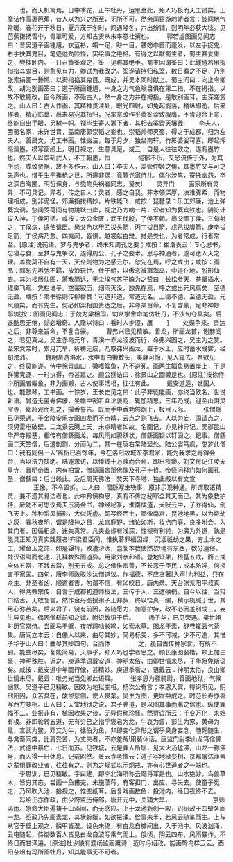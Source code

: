 <!-- { "loadSidebar": true } -->
　　也，而天机寓焉。日中季花，正午牡丹，运思至此，殆人巧极而天工错矣。王摩诘作雪裹芭蕉，昔人以为兴之所至，无所不可。然余闻宦游岭峤者言：彼间地气常暖，春花开于秋日，夏卉茂于冬时，间遇隆冬，六出纷铺，则明年必获大稔。见芭蕉搛扬雪中，青翠可爱，方知古贤从未率意杜撰也。
　　郭若虚图画见闻志曰：昔吴道子画锺馗，衣蓝衫，嘲一足，眇一目，腰笏巾首而蓬发，以左手捉鬼，右手抉其鬼目，笔迹遒劲险怪，实绘事之绝格。有得之以献蜀主者，蜀主甚爱重之，尝挂卧内。一日召黄筌观之，筌一见称其绝手。蜀主因谓筌曰：此鍾馗若用拇指掐其鬼目，则愈见有力，卿试为我改之。筌遂请持归私室，数日看之不足，乃别张素绢画一鍾馗，以拇指掐其鬼目。既成，并吴本同时献上。蜀主问曰：向止令卿改，胡为别画筌曰；道子所画鍾馗，一身之力气色眼目俱在第二指，不在拇指，以故不敢辄改。臣今所画，不殆古人，然一身之力并在拇指，是敢别画耳。主深嗟赏之。山人曰：古人作画，其精神贯注处，眼光四射，如兔起鹘落，稍纵即逝。后来作者，精心临摹，尚未易究其指归，况率意改作乎黄筌深致服膺，不肯迎合上意，终能自出手眼，另树一帜。视毕生寄人篱下者，其相去奚啻天壤哉!
　　李夫人，西蜀名家，未详世胄，盖南唐郭崇韬之妾也。崇韬帅师灭蜀，得之于成都，归为左夫人。善属文，尤工书画。性幽洁，每于月夕，独坐南轩，竹影婆娑可喜，即起挥毫濡墨，模写窗纸上，明日视之，生意具足。或云：自是人往往效之，遂有墨竹也。然夫人以崇韬武人，不工翰墨，恒
　　
　　悒郁不乐，又恐流传于外，为其所忌，或致贾祸，故不多作云。山人曰：李夫人，盖管仲姬之俦，其墨竹又与可之先声也。惜乎生于攙枪之世，所遭非偶，竟等党家侍儿。偶尔涉笔，寄托幽怨，卒之深自晦匿，明哲保身，与秃笔免祸者同志，贤矣!
　　灵异门
　　画家所有灵异，不可具记。异者，传之自人；灵者，感之自我。非本领深厚，决难骤希，而物理相成，别非诡怪。郊廉指拨精妙，片铁能飞，咸按：琵琶录：乐工郊廉，池上弹蕤宾调，忽闻芰荷间有物跳跃出岸，视之乃方响一片，识者知为蕤宾铁也。阴符计议入神，丁侯可活。咸按：太公金匱；武王伐殷，了侯不朝。尚父画丁侯，三旬射之，丁侯病，遣使请臣。尚父乃以甲乙拔头箭，丙丁拔目箭，戊己拔腹箭，庚辛拔足箭，丁侯病乃愈。四夷闻，皆惧，越裳献白雉。推是类也，为者常成，行者常至。[原注]说苑语。梦与鬼争者，终未知周孔之要；咸按：崔浩表云：专心思书，忘寝与食，至梦与鬼争议，遂得周公、孔子之要术。思与神通者，遂可达人天之理。盖物莫不自有一天，天全则物为之感云尔。恕先在焉，呼之或出；咸按：画品：郭恕先坼弛不羁，放浪玩世。仕于朝，以傲恣被窜海岛，中道仆地，脱形仙去。其为楼居仙图，萧散简远，无尘埃气苏子瞻为之赞曰：长松参天，苍壁插水，缥缈飞观，凭栏谁子。空蒙寂历，烟雨灭没，恕先在焉，呼之或出元风扇矣，至德无盈。咸按：隋书徐则传柳番赞：可道非道，常道无名。上德不德，至德无盈。元风扇矣，而有先生。何必如梁相国贵达之后，非尊亲旨命，不复含豪，足夸神妙耶!咸按：图画见闻志：于兢为梁相国，幼从学舍命笔仿牡丹，不浃旬夺真矣。后遂酷思无倦，勋必增奇。人赠以诗曰：看时人步涩，展
　　]
　　处蝶争来。贵达之后，非尊亲旨命，不复含豪。
　　曹弗兴已见精敏。善龙，所画龙首，谢赫阅之，若见真龙。吴主赤乌元年，青溪一赤龙凌波而行，命弗兴图之，吴主为之赞。至宋文帝时，累月亢旱，祈祷无应，乃取弗兴画龙，置于水上，应时蓄水成雾，经旬滂沛。
　　魏明帝游洛水，水中有白獭数头，美静可怜，见人辄去。帝欲见之，终莫能遂。侍中徐景山曰：獭嗜鲻鱼，乃不避死。画两生鲻鱼悬置岸上，于是群獭竞逐，一时执得，帝甚嘉之。颜公廷诰曰：徐景山之画獭是也。[原注]按徐侍中所画者鲻鱼，非为画獭，古人使事活相，往往有此。
　　戴安道逵，谯国人也。能鼓琴，工书画。十馀岁，王长史见之曰：此子非徒能画，亦终当致名。世说新语。曾造无量寿佛像，坐帷中密听众论褒贬，辄加精思，三年乃成。迎至山阴灵宝寺，郗超观而礼之，撮香誓告。既而手中香勃然烟上，极目云际。
　　张僧繇已见荣遇。于金陵安乐寺画四龙而不点睛，云点之则飞去。人以为妄，固请点之，须臾雷电破壁，二龙乘云腾上天，未点睛者如故。名画记，亦见神异记。吴郡昆山华严寺殿基，相传有僧繇画龙，每风雨如腾跃状，僧繇画锁以钉固之。纪事。僧繇画二天竺僧，后遭剖割，分而为二，其一在唐右常陆坚处。陆公婴笃疾，忽梦此僧曰：我有同侣一人’离析已百馀年，今在洛阳故城东李君家，能为我求之再得会合，当以法力扶助。陆遽求访，以俸钱十万赎而合焉，即日疾瘳。刘文房记江陵天皇寺，晋明帝置，内有柏堂，僧繇画舍那佛像及孔子十哲。帝怪问释门如何画孔圣，僧繇曰：后当赖此。及后周灭佛法，焚天下寺塔，独此殿以有文宣
　　
　　王像，不令毁拆。山人曰：僧繇写生轶事，原非示现神通。所谓取诸精灵，兼不遗其骨法者也。此中矜慎构思，真有不传之秘耶全其天而已。其为象教护持，厥功不可思议焉夫玉简金书，神经秘篆，淮南成道，犬吠云中，子乔得仙，剑飞天上。种种系风捕影，大似凭虚。即写经西土，画像南宮，昆池地黑，以为烧劫之灰，春秋夜明，谓是降神之日，龙宮鹿野，绪论如斯，妆点门庭，良多附会。入其门者，因循粗迹，迷失真常。凡夫业缘有浅深，性根有利钝，为魔为外道，孰是能具正知见真实践履者!齐梁君臣间，惟执著罪福因缘，沉湎祇劫之果，穷土木之工，耀金玉之饰，如是辗转，致遭沙汰，岂复本教使然欤!地有东西，教分道俗。梵汉语隔而化通，孔释教殊而道异。用梁刘彦和语。登地证果，根基五戒，而五戒全体五常，不践五常，别无五戒。总之佛惟宏善，不长恶于臣民；戒本防淫，何损害于家国。四句，唐李师政驳沙汰僧道议。作福德，不应贪著[入声]为利益，只在众生。非圣者凶，顺道者吉，勿谓不信，有如皎日。唐内录。天台张紫阳平叔真人，得两教宗传，自言于成都初遇师授法，三传于人，三遭殃祸。自今以往，当箝口结舌，无敢复言。然作金丹图授弟子王邦叔，终以悟真一编，稍示机缄于世，其用心弥苦矣。后来君子，饶有前因，各随愿力，加意护持，政不必因差别成三，妄生异见也。偶因僧繇前知之谶，附识数语于后。
　　杨子华，已见荣遇。梁世祖时历官常侍。尝画马于壁，夜听蹄啮长鸣，如索水草。图龙于素，舒卷辄云气萦集。唐阎立本云：自像人以来，曲尽其妙，简易标美，多不可减，少不可逾，其惟子华乎山人曰：曲尽其妙四句，合而体
　　
　　之，虽自古传神家言，有所不到。能曲尽矣，复能简易，天事乎，抑人巧也学者思之。顾长康图裴楷，颊上加三毫，神明殊胜。近之。庾道季语戴安道，神明太俗，由卿世情未尽，子华殆免斯语矣。咸按：戴安道中年画行像，甚精妙。庾道季看之，语戴云：神明太俗，良由卿世情未尽。戴云：唯务光当免卿此语耳。
　　张孝思为骠骑尉，善画地狱，气候幽默。吴道子已见精敏。因效为地狱变相。杨次公有言；孝思入冥，得识所见，阴刑阳囚，众苦具在，酸惨悲侧，使人畏栗。吴生为图，更增益成之。时范长寿亦善写西方变相。山人曰：天堂地狱之说，君子弗道，是以图其事而弗之信也。纵使罪福不二，业报非有，植因收果之谈，无异假称珍怪。然贾谊所云：千变万化，未始有极。非即轮转五道，无有穷已之指乎褒君为龙，牛哀为兽，彭生为豕，黄母为鼋，宣武为鳖，邓艾为牛，徐伯为鱼，非即变化异形之谓乎臭身妄念，随死随生，与禽畜同类，比肩受苦，为丈夫者，不亦羞哉!用裴休话。唐监门尉李山龙笃信佛法，武德中暴亡，七日而苏。见铁城，云是罪人所居，见大火汤猛沸，山龙一称佛号，而囚得一日休息。记载昭然。景云寺老僧云：道子写地狱变相，京都屠沽渔罟之辈惧罪改业者，往往有之。则为之规式以示炯戒，亦有心世道者之一端也。
　　李思训，已见精敏。字曰建，即李北海所称云麾将军是也。山水绝妙，鸟兽草木，皆穷其态。尝画一鱼甫完，未施藻荇，有客扣门，出应，寻失去。使童子觅之，乃风吹入池，拾视之，惟空纸耳。后复戏画数鱼，投池内，经日夜终不去。
　　冯绍正亦作政，由少府监历侍郎。唐开元中，关辅大旱，
　　
　　
　　京师渴雨。急命大臣遍祷于山泽间，而无感应。上于龙池新创一殿，诏绍政于四壁各画一龙。绍政乃先画素龙，其状蜿蜒，如欲振涌。绘事未半，若风云随笔而生。上与从官于壁上观之，鳞甲皆湿。设色未终，有白龙自檐间出，入于池中。风波汹涌，云电随起，侍御数百人皆见白龙自波际乘气而上。俄顷，阴云四布，风雨暴作，不终日而甘泽遍。[原注]杜少陵有题杨监画鹰诗：近时冯绍政，能画鸷鸟样云云。酉阳杂俎有冯所画牡丹，知其能事无不可者。
